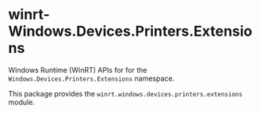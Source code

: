 <!-- warning: Please don't edit this file. It was automatically generated. -->

# winrt-Windows.Devices.Printers.Extensions

Windows Runtime (WinRT) APIs for for the `Windows.Devices.Printers.Extensions` namespace.

This package provides the `winrt.windows.devices.printers.extensions` module.
